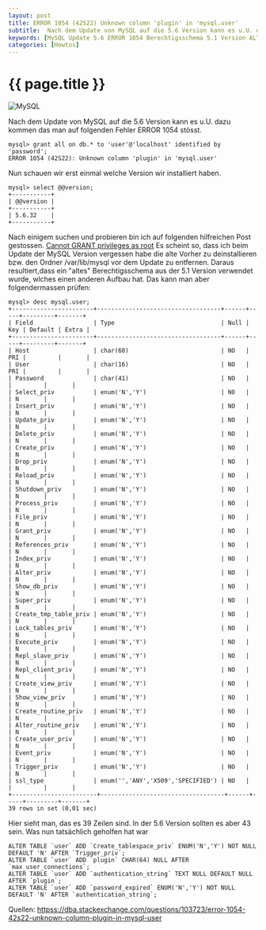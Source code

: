 ```yaml
---
layout: post
title: ERROR 1054 (42S22) Unknown column 'plugin' in 'mysql.user'
subtitle:  Nach dem Update von MySQL auf die 5.6 Version kann es u.U. dazu kommen das man auf folgenden Fehler ERROR 1054 stösst.
keywords: [MySQL Update 5.6 ERROR 1054 Berechtigsschema 5.1 Version ALTER TABLE]
categories: [Howtos]
---
```

# {{ page.title }}

![MySQL](../../img/MySQL_logo_small.webp)


Nach dem Update von MySQL auf die 5.6 Version kann es u.U. dazu kommen das man auf folgenden Fehler ERROR 1054 stösst.

```
mysql> grant all on db.* to 'user'@'localhost' identified by 'password';
ERROR 1054 (42S22): Unknown column 'plugin' in 'mysql.user'
```

Nun schauen wir erst einmal welche Version wir installiert haben.

```
mysql> select @@version;
+-----------+
| @@version |
+-----------+
| 5.6.32    |
+-----------+
```

Nach einigem suchen und probieren bin ich auf folgenden hilfreichen Post gestossen. [Cannot GRANT privileges as root](https://dba.stackexchange.com/questions/103723/error-1054-42s22-unknown-column-plugin-in-mysql-user) Es scheint so, dass ich beim Update der MySQL Version vergessen habe die alte Vorher zu deinstallieren bzw. den Ordner /var/lib/mysql vor dem Update zu entfernen. Daraus resultiert,dass ein "altes" Berechtigsschema aus der 5.1 Version verwendet wurde, wlches einen anderen Aufbau hat. Das kann man aber folgendermassen prüfen:

```
mysql> desc mysql.user;
+-----------------------+-----------------------------------+------+-----+---------+-------+
| Field                 | Type                              | Null | Key | Default | Extra |
+-----------------------+-----------------------------------+------+-----+---------+-------+
| Host                  | char(60)                          | NO   | PRI |         |       |
| User                  | char(16)                          | NO   | PRI |         |       |
| Password              | char(41)                          | NO   |     |         |       |
| Select_priv           | enum('N','Y')                     | NO   |     | N       |       |
| Insert_priv           | enum('N','Y')                     | NO   |     | N       |       |
| Update_priv           | enum('N','Y')                     | NO   |     | N       |       |
| Delete_priv           | enum('N','Y')                     | NO   |     | N       |       |
| Create_priv           | enum('N','Y')                     | NO   |     | N       |       |
| Drop_priv             | enum('N','Y')                     | NO   |     | N       |       |
| Reload_priv           | enum('N','Y')                     | NO   |     | N       |       |
| Shutdown_priv         | enum('N','Y')                     | NO   |     | N       |       |
| Process_priv          | enum('N','Y')                     | NO   |     | N       |       |
| File_priv             | enum('N','Y')                     | NO   |     | N       |       |
| Grant_priv            | enum('N','Y')                     | NO   |     | N       |       |
| References_priv       | enum('N','Y')                     | NO   |     | N       |       |
| Index_priv            | enum('N','Y')                     | NO   |     | N       |       |
| Alter_priv            | enum('N','Y')                     | NO   |     | N       |       |
| Show_db_priv          | enum('N','Y')                     | NO   |     | N       |       |
| Super_priv            | enum('N','Y')                     | NO   |     | N       |       |
| Create_tmp_table_priv | enum('N','Y')                     | NO   |     | N       |       |
| Lock_tables_priv      | enum('N','Y')                     | NO   |     | N       |       |
| Execute_priv          | enum('N','Y')                     | NO   |     | N       |       |
| Repl_slave_priv       | enum('N','Y')                     | NO   |     | N       |       |
| Repl_client_priv      | enum('N','Y')                     | NO   |     | N       |       |
| Create_view_priv      | enum('N','Y')                     | NO   |     | N       |       |
| Show_view_priv        | enum('N','Y')                     | NO   |     | N       |       |
| Create_routine_priv   | enum('N','Y')                     | NO   |     | N       |       |
| Alter_routine_priv    | enum('N','Y')                     | NO   |     | N       |       |
| Create_user_priv      | enum('N','Y')                     | NO   |     | N       |       |
| Event_priv            | enum('N','Y')                     | NO   |     | N       |       |
| Trigger_priv          | enum('N','Y')                     | NO   |     | N       |       |
| ssl_type              | enum('','ANY','X509','SPECIFIED') | NO   |     |         |       |
+------------------------+-----------------------------------+------+-----+---------+-------+
39 rows in set (0,01 sec)
```

Hier sieht man, das es 39 Zeilen sind. In der 5.6 Version sollten es aber 43 sein. Was nun tatsächlich geholfen hat war

```
ALTER TABLE `user` ADD `Create_tablespace_priv` ENUM('N','Y') NOT NULL DEFAULT 'N' AFTER `Trigger_priv`;
ALTER TABLE `user` ADD `plugin` CHAR(64) NULL AFTER `max_user_connections`;
ALTER TABLE `user` ADD `authentication_string` TEXT NULL DEFAULT NULL AFTER `plugin`;
ALTER TABLE `user` ADD `password_expired` ENUM('N','Y') NOT NULL DEFAULT 'N' AFTER `authentication_string`;
```

Quellen: [httpss://dba.stackexchange.com/questions/103723/error-1054-42s22-unknown-column-plugin-in-mysql-user](httpss://dba.stackexchange.com/questions/103723/error-1054-42s22-unknown-column-plugin-in-mysql-userhttps://dba.stackexchange.com/questions/103723/error-1054-42s22-unknown-column-plugin-in-mysql-user)
